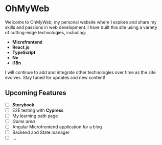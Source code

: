 # OhMyWeb

Welcome to OhMyWeb, my personal website where I explore and share my skills and passions in web development. I have built this site using a variety of cutting-edge technologies, including:

- **Microfrontend**
- **React.js**
- **TypeScript**
- **Nx**
- **i18n**

I will continue to add and integrate other technologies over time as the site evolves. Stay tuned for updates and new content!

## Upcoming Features

- [ ] **Storybook**
- [ ] E2E testing with **Cypress**
- [ ] My learning path page
- [ ] _Game area_
- [ ] Angular Microfrontend application for a blog
- [ ] Backend and State manager
- [ ] ...
